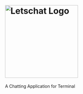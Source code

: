 # <img src="https://img.mailinblue.com/6334940/images/content_library/original/66af463ba2b2678f07b36148.png" alt="Letschat Logo" width="240"/>
A Chatting Application for Terminal

